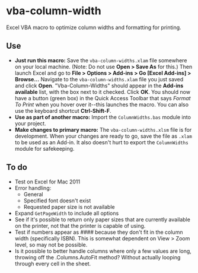 # vba-column-width
Excel VBA macro to optimize column widths and formatting for printing.

## Use
* **Just run this macro:** Save the `vba-column-widths.xlam` file somewhere on your local machine. (Note: Do not use **Open > Save As** for this.) Then launch Excel and go to **File > Options > Add-ins > Go [Excel Add-ins] > Browse...** Navigate to the `vba-column-widths.xlam` file you just saved and click **Open**. "Vba-Column-Widths" should appear in the **Add-ins available** list, with the box next to it checked. Click **OK**. You should now have a button (green box) in the Quick Access Toolbar that says *Format To Print* when you hover over it--this launches the macro. You can also use the keyboard shortcut **Ctrl-Shift-F**.
* **Use as part of another macro:** Import the `ColumnWidths.bas` module into your project.
* **Make changes to primary macro:** The `vba-column-widths.xlsm` file is for development. When your changes are ready to go, save the file as `.xlam` to be used as an Add-in. It also doesn't hurt to export the `ColumnWidths` module for safekeeping.

## To do
* Test on Excel for Mac 2011
* Error handling:
  * General
  * Specified font doesn't exist
  * Requested paper size is not available
* Expand `GetPageWidth` to include all options
* See if it's possible to return only paper sizes that are currently available on the printer, not that the printer is capable of using.
* Test if numbers appear as *####* because they don't fit in the column width (specifically ISBN). This is somewhat dependent on View > Zoom level, so may not be possible.
* Is it possible to better handle columns where only a few values are long, throwing off the .Columns.AutoFit method? Without actually looping through every cell in the sheet. 

